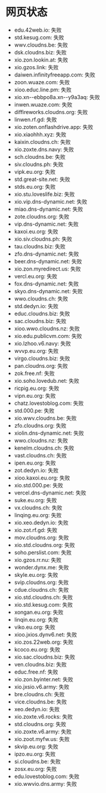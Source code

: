 # 网页状态
- edu.42web.io: 失败
- std.kesug.com: 失败
- wwv.cloudns.be: 失败
- dsk.cloudns.biz: 失败
- xio.zon.lookin.at: 失败
- xio.gzos.link: 失败
- daiwen.infinityfreeapp.com: 失败
- zoon.wuaze.com: 失败
- xioo.educ.line.pm: 失败
- xio.xn--ebbpo8a.xn--y9a3aq: 失败
- inwen.wuaze.com: 失败
- diffireworks.cloudns.org: 失败
- linwen.rf.gd: 失败
- xio.zoten.onflashdrive.app: 失败
- xio.xiaohhh.xyz: 失败
- kaixin.cloudns.ch: 失败
- xio.zoxte.dns.navy: 失败
- sch.cloudns.be: 失败
- siv.cloudns.ph: 失败
- vipk.eu.org: 失败
- std.great-site.net: 失败
- stds.eu.org: 失败
- xio.stu.loveslife.biz: 失败
- xio.vip.dns-dynamic.net: 失败
- miao.dns-dynamic.net: 失败
- zote.cloudns.org: 失败
- vip.dns-dynamic.net: 失败
- kaxoi.eu.org: 失败
- xio.siv.cloudns.ph: 失败
- tau.cloudns.biz: 失败
- zfo.dns-dynamic.net: 失败
- beer.dns-dynamic.net: 失败
- xio.zon.myredirect.us: 失败
- vercl.eu.org: 失败
- fox.dns-dynamic.net: 失败
- skyo.dns-dynamic.net: 失败
- wwo.cloudns.ch: 失败
- std.dedyn.io: 失败
- educ.cloudns.biz: 失败
- sac.cloudns.biz: 失败
- xioo.wwo.cloudns.nz: 失败
- xio.edu.publicvm.com: 失败
- xio.lzhoo.v6.navy: 失败
- wvvp.eu.org: 失败
- virgo.cloudns.biz: 失败
- pan.cloudns.org: 失败
- zok.free.nf: 失败
- xio.soho.lovedub.net: 失败
- ricpig.eu.org: 失败
- vipn.eu.org: 失败
- chatz.lovestoblog.com: 失败
- std.000.pe: 失败
- xio.wwv.cloudns.be: 失败
- zfo.cloudns.org: 失败
- xiolin.dns-dynamic.net: 失败
- wwo.cloudns.nz: 失败
- kenelm.cloudns.ch: 失败
- vast.cloudns.ch: 失败
- ipen.eu.org: 失败
- zot.dedyn.io: 失败
- xioo.kaxoi.eu.org: 失败
- xio.std.000.pe: 失败
- vercel.dns-dynamic.net: 失败
- suke.eu.org: 失败
- vx.cloudns.ch: 失败
- linqing.eu.org: 失败
- xio.xeo.dedyn.io: 失败
- xio.zot.rf.gd: 失败
- mov.cloudns.org: 失败
- xio.std.cloudns.org: 失败
- soho.perslist.com: 失败
- xio.gzos.rr.nu: 失败
- wonder.dynx.me: 失败
- skyle.eu.org: 失败
- svip.cloudns.org: 失败
- cdue.cloudns.ch: 失败
- xio.std.cloudns.ch: 失败
- xio.std.kesug.com: 失败
- xongan.eu.org: 失败
- linqin.eu.org: 失败
- viko.eu.org: 失败
- xioo.jxios.dynv6.net: 失败
- xio.zos.22web.org: 失败
- kcoco.eu.org: 失败
- xio.sac.cloudns.biz: 失败
- ven.cloudns.biz: 失败
- educ.free.nf: 失败
- xio.zon.byinter.net: 失败
- xio.jxsio.v6.army: 失败
- bre.cloudns.ch: 失败
- vice.cloudns.be: 失败
- xeo.dedyn.io: 失败
- xio.zoxte.v6.rocks: 失败
- std.cloudns.org: 失败
- xio.zoxte.v6.army: 失败
- xio.zoot.myfw.us: 失败
- skvip.eu.org: 失败
- ipzo.eu.org: 失败
- si.cloudns.be: 失败
- zosx.eu.org: 失败
- edu.lovestoblog.com: 失败
- xio.wwvio.dns.army: 失败
